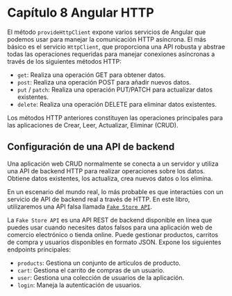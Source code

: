 # Capítulo 8 Angular HTTP

El método `provideHttpClient` expone varios servicios de Angular que podemos usar para manejar la comunicación HTTP asíncrona. El más básico es el servicio `HttpClient`, que proporciona una API robusta y abstrae todas las operaciones requeridas para manejar conexiones asíncronas a través de los siguientes métodos HTTP:

* `get`: Realiza una operación GET para obtener datos.
* `post`: Realiza una operación POST para añadir nuevos datos.
* `put` / `patch`: Realiza una operación PUT/PATCH para actualizar datos existentes.
* `delete`: Realiza una operación DELETE para eliminar datos existentes.

Los métodos HTTP anteriores constituyen las operaciones principales para las aplicaciones de Crear, Leer, Actualizar, Eliminar (CRUD).

## Configuración de una API de backend

Una aplicación web CRUD normalmente se conecta a un servidor y utiliza una API de backend HTTP para realizar operaciones sobre los datos. Obtiene datos existentes, los actualiza, crea nuevos datos o los elimina.

En un escenario del mundo real, lo más probable es que interactúes con un servicio de API de backend real a través de HTTP. En este libro, utilizaremos una API falsa llamada [`Fake Store API`](https://fakestoreapi.com/).

La `Fake Store API` es una API REST de backend disponible en línea que puedes usar cuando necesites datos falsos para una aplicación web de comercio electrónico o tienda online. Puede gestionar productos, carritos de compra y usuarios disponibles en formato JSON. Expone los siguientes endpoints principales:

* `products`: Gestiona un conjunto de artículos de producto.
* `cart`: Gestiona el carrito de compras de un usuario.
* `user`: Gestiona una colección de usuarios de la aplicación.
* `login`: Maneja la autenticación de usuarios.


